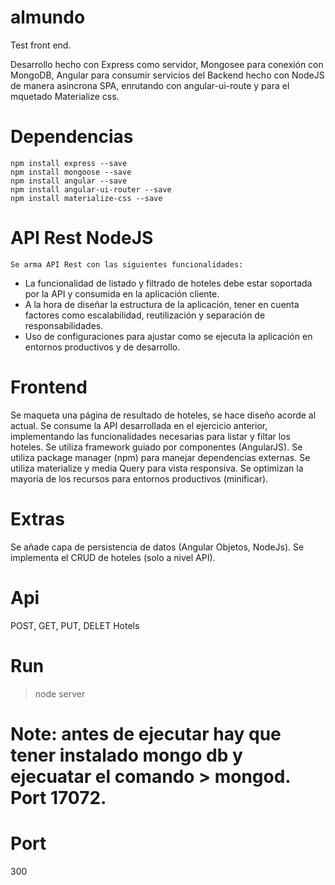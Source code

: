 # almundo
Test front end.

Desarrollo hecho con Express como servidor, Mongosee para conexión con MongoDB, Angular para consumir servicios del Backend hecho con NodeJS de manera asincrona SPA, enrutando con angular-ui-route y para el mquetado Materialize css.

# Dependencias
    npm install express --save
    npm install mongoose --save
    npm install angular --save
    npm install angular-ui-router --save
    npm install materialize-css --save
    
# API Rest NodeJS
    Se arma API Rest con las siguientes funcionalidades:
    
  - La funcionalidad de listado y filtrado de hoteles debe estar soportada por la API y
    consumida en la aplicación cliente.
  - A la hora de diseñar la estructura de la aplicación, tener en cuenta factores como
    escalabilidad, reutilización y separación de responsabilidades.
  - Uso de configuraciones para ajustar como se ejecuta la aplicación en entornos productivos
    y de desarrollo.

# Frontend

  Se maqueta una página de resultado de hoteles, se hace diseño acorde al actual.
  Se consume la API desarrollada en el ejercicio anterior, implementando las funcionalidades
  necesarias para listar y filtar los hoteles.
  Se utiliza framework guiado por componentes (AngularJS).
  Se utiliza package manager (npm) para manejar dependencias externas.
  Se utiliza materialize y media Query para vista responsiva.
  Se optimizan la mayoría de los recursos para entornos productivos (minificar).
  
# Extras

  Se añade capa de persistencia de datos (Angular Objetos, NodeJs).
  Se implementa el CRUD de hoteles (solo a nivel API).
    
# Api
  POST, GET, PUT, DELET Hotels
  
# Run
  > node server
  # Note: antes de ejecutar hay que tener instalado mongo db y ejecuatar el comando > mongod. Port 17072.
  
# Port 
  300

  
